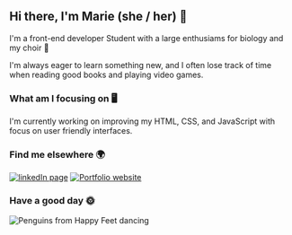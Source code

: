 
## Hi there, I'm Marie (she / her) 👋


I'm a front-end developer Student with a large enthusiams for biology and my choir 🌱


I'm always eager to learn something new, and I often lose track of time when reading good books and playing video games.


### What am I focusing on 🖥️
I'm currently working on improving my HTML, CSS, and JavaScript with focus on user friendly interfaces.


### Find me elsewhere 🌍
[![linkedIn page](https://img.shields.io/badge/LinkedIn-0077B5?style=for-the-badge&logo=linkedin&logoColor=white)](https://www.linkedin.com/in/marie-sæter-954821207/ "Redirect to LinkedIn page")
[![Portfolio website](https://img.shields.io/badge/website-000000?style=for-the-badge&logo=About.me&logoColor=white)](https://feulur.com "Redirect to Portfolio website")

### Have a good day 🌞
![Penguins from Happy Feet dancing](https://media2.giphy.com/media/zHokhPIy6lwas/giphy.gif?cid=ecf05e47revu8qhnltufm383szqzqkj4jy5up7cn3znritrr&rid=giphy.gif&ct=g)
